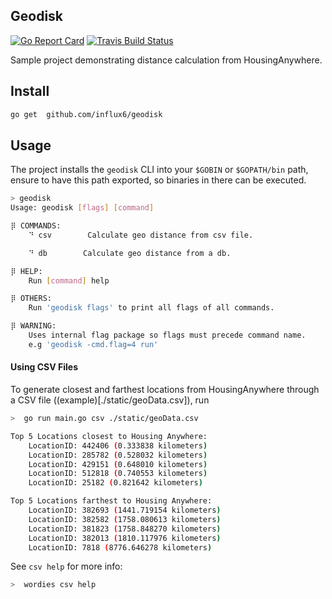 Geodisk
---------
[![Go Report Card](https://goreportcard.com/badge/github.com/influx6/geodisk)](https://goreportcard.com/report/github.com/influx6/wordies)
[![Travis Build Status](https://travis-ci.org/influx6/geodisk.svg?branch=master)](https://travis-ci.org/influx6/geodisk#)

Sample project demonstrating distance calculation from HousingAnywhere.

## Install

```bash
go get  github.com/influx6/geodisk
```

## Usage

The project installs the `geodisk` CLI into your `$GOBIN` or `$GOPATH/bin` path, ensure to have this path exported, so binaries in there can be executed.

```bash
> geodisk
Usage: geodisk [flags] [command] 

⡿ COMMANDS:
	⠙ csv        Calculate geo distance from csv file.

	⠙ db        Calculate geo distance from a db.

⡿ HELP:
	Run [command] help

⡿ OTHERS:
	Run 'geodisk flags' to print all flags of all commands.

⡿ WARNING:
	Uses internal flag package so flags must precede command name. 
	e.g 'geodisk -cmd.flag=4 run'

```


#### Using CSV Files
To generate closest and farthest locations from HousingAnywhere through a CSV file ((example)[./static/geoData.csv]), run 

```bash
>  go run main.go csv ./static/geoData.csv 

Top 5 Locations closest to Housing Anywhere:
	LocationID: 442406 (0.333838 kilometers)
	LocationID: 285782 (0.528032 kilometers)
	LocationID: 429151 (0.648010 kilometers)
	LocationID: 512818 (0.740553 kilometers)
	LocationID: 25182 (0.821642 kilometers)

Top 5 Locations farthest to Housing Anywhere:
	LocationID: 382693 (1441.719154 kilometers)
	LocationID: 382582 (1758.080613 kilometers)
	LocationID: 381823 (1758.848270 kilometers)
	LocationID: 382013 (1810.117976 kilometers)
	LocationID: 7818 (8776.646278 kilometers)

```


See `csv help` for more info:

```bash
>  wordies csv help
```


